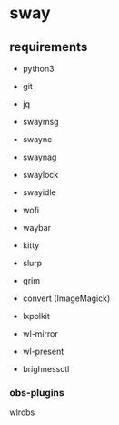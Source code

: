 # sway

## requirements

- python3
- git
- jq

- swaymsg
- swaync
- swaynag
- swaylock
- swayidle

- wofi
- waybar
- kitty

- slurp
- grim
- convert (ImageMagick)

- lxpolkit
- wl-mirror
- wl-present
- brighnessctl

### obs-plugins
wlrobs
